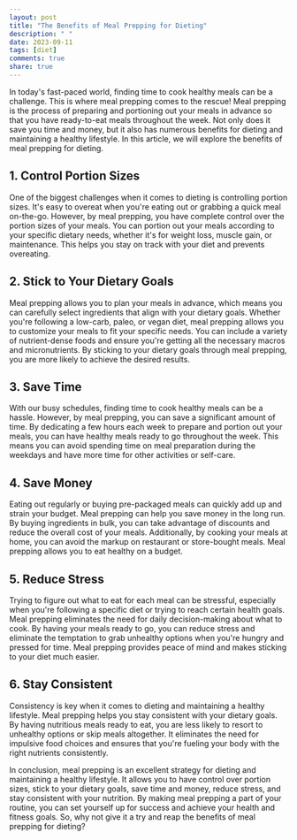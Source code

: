 ```yaml
---
layout: post
title: "The Benefits of Meal Prepping for Dieting"
description: " "
date: 2023-09-11
tags: [diet]
comments: true
share: true
---
```


In today's fast-paced world, finding time to cook healthy meals can be a challenge. This is where meal prepping comes to the rescue! Meal prepping is the process of preparing and portioning out your meals in advance so that you have ready-to-eat meals throughout the week. Not only does it save you time and money, but it also has numerous benefits for dieting and maintaining a healthy lifestyle. In this article, we will explore the benefits of meal prepping for dieting.

## 1. Control Portion Sizes

One of the biggest challenges when it comes to dieting is controlling portion sizes. It's easy to overeat when you're eating out or grabbing a quick meal on-the-go. However, by meal prepping, you have complete control over the portion sizes of your meals. You can portion out your meals according to your specific dietary needs, whether it's for weight loss, muscle gain, or maintenance. This helps you stay on track with your diet and prevents overeating.

## 2. Stick to Your Dietary Goals

Meal prepping allows you to plan your meals in advance, which means you can carefully select ingredients that align with your dietary goals. Whether you're following a low-carb, paleo, or vegan diet, meal prepping allows you to customize your meals to fit your specific needs. You can include a variety of nutrient-dense foods and ensure you're getting all the necessary macros and micronutrients. By sticking to your dietary goals through meal prepping, you are more likely to achieve the desired results.

## 3. Save Time

With our busy schedules, finding time to cook healthy meals can be a hassle. However, by meal prepping, you can save a significant amount of time. By dedicating a few hours each week to prepare and portion out your meals, you can have healthy meals ready to go throughout the week. This means you can avoid spending time on meal preparation during the weekdays and have more time for other activities or self-care.

## 4. Save Money

Eating out regularly or buying pre-packaged meals can quickly add up and strain your budget. Meal prepping can help you save money in the long run. By buying ingredients in bulk, you can take advantage of discounts and reduce the overall cost of your meals. Additionally, by cooking your meals at home, you can avoid the markup on restaurant or store-bought meals. Meal prepping allows you to eat healthy on a budget.

## 5. Reduce Stress

Trying to figure out what to eat for each meal can be stressful, especially when you're following a specific diet or trying to reach certain health goals. Meal prepping eliminates the need for daily decision-making about what to cook. By having your meals ready to go, you can reduce stress and eliminate the temptation to grab unhealthy options when you're hungry and pressed for time. Meal prepping provides peace of mind and makes sticking to your diet much easier.

## 6. Stay Consistent

Consistency is key when it comes to dieting and maintaining a healthy lifestyle. Meal prepping helps you stay consistent with your dietary goals. By having nutritious meals ready to eat, you are less likely to resort to unhealthy options or skip meals altogether. It eliminates the need for impulsive food choices and ensures that you're fueling your body with the right nutrients consistently.

In conclusion, meal prepping is an excellent strategy for dieting and maintaining a healthy lifestyle. It allows you to have control over portion sizes, stick to your dietary goals, save time and money, reduce stress, and stay consistent with your nutrition. By making meal prepping a part of your routine, you can set yourself up for success and achieve your health and fitness goals. So, why not give it a try and reap the benefits of meal prepping for dieting?